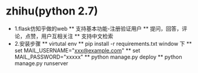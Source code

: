 # zhihu(python 2.7)
* 1.flask仿知乎做的web
 ** 支持基本功能-注册验证用户
 ** 提问，回答，评论，点赞，用户互相关注
 ** 支持中文检索
* 2.安装步骤
 ** virtutal env
 ** pip install -r requirements.txt
 window 下
 ** set MAIL_USERNAME="xxx@example.com"
 ** set MAIL_PASSWORD="xxxxx"
 ** python manage.py deploy
 ** python manage.py runserver
